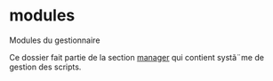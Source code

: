 ﻿# modules

Modules du gestionnaire

Ce dossier fait partie de la section [manager](..) qui contient systã¨me de gestion des scripts.
